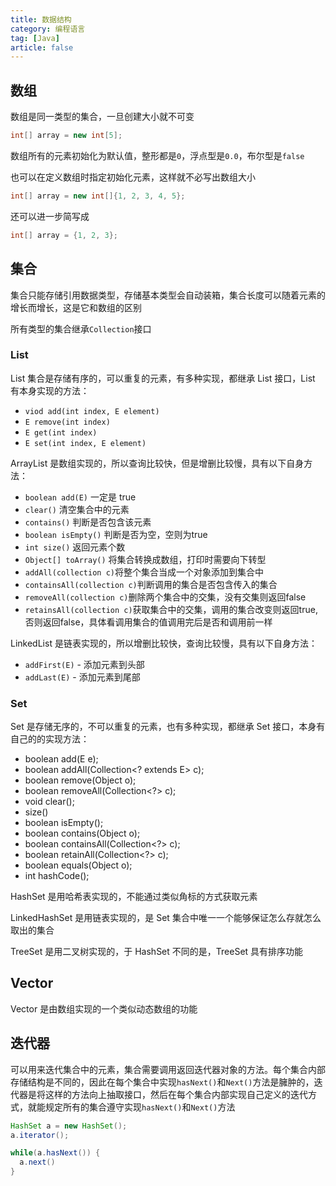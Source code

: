 ```yaml
---
title: 数据结构
category: 编程语言
tag: [Java]
article: false
---
```


## 数组

数组是同一类型的集合，一旦创建大小就不可变

```java
int[] array = new int[5];
```

数组所有的元素初始化为默认值，整形都是`0`，浮点型是`0.0`，布尔型是`false`

也可以在定义数组时指定初始化元素，这样就不必写出数组大小

```java
int[] array = new int[]{1, 2, 3, 4, 5};
```

还可以进一步简写成

```java
int[] array = {1, 2, 3};
```

## 集合

集合只能存储引用数据类型，存储基本类型会自动装箱，集合长度可以随着元素的增长而增长，这是它和数组的区别

所有类型的集合继承`Collection`接口

### List

List 集合是存储有序的，可以重复的元素，有多种实现，都继承 List 接口，List 有本身实现的方法：

+ `viod add(int index, E element)`
+ `E remove(int index)`
+ `E get(int index)`
+ `E set(int index, E element)`

ArrayList 是数组实现的，所以查询比较快，但是增删比较慢，具有以下自身方法：

+ `boolean add(E)` 一定是 true
+ `clear()` 清空集合中的元素
+ `contains()` 判断是否包含该元素
+ `boolean isEmpty()` 判断是否为空，空则为true
+ `int size()` 返回元素个数
+ `Object[] toArray()` 将集合转换成数组，打印时需要向下转型
+ `addAll(collection c)`将整个集合当成一个对象添加到集合中
+ `containsAll(collection c)`判断调用的集合是否包含传入的集合
+ `removeAll(collection c)`删除两个集合中的交集，没有交集则返回false
+ `retainsAll(collection c)`获取集合中的交集，调用的集合改变则返回true,否则返回false，具体看调用集合的值调用完后是否和调用前一样

LinkedList 是链表实现的，所以增删比较快，查询比较慢，具有以下自身方法：

+ `addFirst(E)` - 添加元素到头部
+ `addLast(E)` - 添加元素到尾部

### Set

Set 是存储无序的，不可以重复的元素，也有多种实现，都继承 Set 接口，本身有自己的的实现方法：

+ boolean add(E e);
+ boolean addAll(Collection<? extends E> c);
+ boolean remove(Object o);
+ boolean removeAll(Collection<?> c);
+ void clear();
+ size()
+ boolean isEmpty();
+ boolean contains(Object o);
+ boolean containsAll(Collection<?> c);
+ boolean retainAll(Collection<?> c); 
+ boolean equals(Object o);
+ int hashCode();

HashSet 是用哈希表实现的，不能通过类似角标的方式获取元素

LinkedHashSet 是用链表实现的，是 Set 集合中唯一一个能够保证怎么存就怎么取出的集合

TreeSet 是用二叉树实现的，于 HashSet 不同的是，TreeSet 具有排序功能

## Vector

Vector 是由数组实现的一个类似动态数组的功能

## 迭代器

可以用来迭代集合中的元素，集合需要调用返回迭代器对象的方法。每个集合内部存储结构是不同的，因此在每个集合中实现`hasNext()`和`Next()`方法是臃肿的，迭代器是将这样的方法向上抽取接口，然后在每个集合内部实现自己定义的迭代方式，就能规定所有的集合遵守实现`hasNext()`和`Next()`方法

```java
HashSet a = new HashSet();
a.iterator();

while(a.hasNext()) {
  a.next()
}
```

<!-- to be update -->